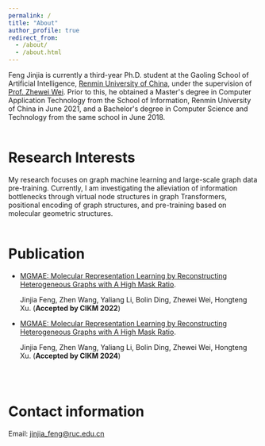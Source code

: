 ```yaml
---
permalink: /
title: "About"
author_profile: true
redirect_from: 
  - /about/
  - /about.html
---
```


Feng Jinjia is currently a third-year Ph.D. student at the Gaoling School of Artificial Intelligence, [Renmin University of China](https://www.ruc.edu.cn/), under the supervision of [Prof. Zhewei Wei](https://weizhewei.com/). Prior to this, he obtained a Master's degree in Computer Application Technology from the School of Information, Renmin University of China in June 2021, and a Bachelor's degree in Computer Science and Technology from the same school in June 2018.
<br/>
<br/>

Research Interests
======
My research focuses on graph machine learning and large-scale graph data pre-training. Currently, I am investigating the alleviation of information bottlenecks through virtual node structures in graph Transformers, positional encoding of graph structures, and pre-training based on molecular geometric structures.
<br/>
<br/>

Publication
======
* [MGMAE: Molecular Representation Learning by Reconstructing Heterogeneous Graphs with A High Mask Ratio](https://Jinjia-Feng.github.io/publication/MGMAE).

  Jinjia Feng, Zhen Wang, Yaliang Li, Bolin Ding, Zhewei Wei, Hongteng Xu. (**Accepted by CIKM 2022**)

* [MGMAE: Molecular Representation Learning by Reconstructing Heterogeneous Graphs with A High Mask Ratio](https://Jinjia-Feng.github.io/publication/FedHCD).

  Jinjia Feng, Zhen Wang, Yaliang Li, Bolin Ding, Zhewei Wei, Hongteng Xu. (**Accepted by CIKM 2024**)
<br/>
<br/>

Contact information
======
Email: jinjia_feng@ruc.edu.cn

